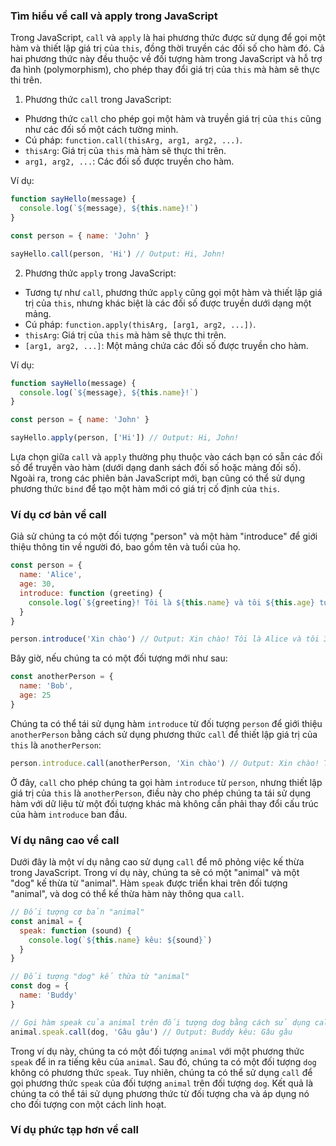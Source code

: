 ### Tìm hiểu về call và apply trong JavaScript

Trong JavaScript, `call` và `apply` là hai phương thức được sử dụng để gọi một hàm và thiết lập giá trị của `this`, đồng thời truyền các đối số cho hàm đó. Cả hai phương thức này đều thuộc về đối tượng hàm trong JavaScript và hỗ trợ đa hình (polymorphism), cho phép thay đổi giá trị của `this` mà hàm sẽ thực thi trên.

1. Phương thức `call` trong JavaScript:

- Phương thức `call` cho phép gọi một hàm và truyền giá trị của `this` cũng như các đối số một cách tường minh.
- Cú pháp: `function.call(thisArg, arg1, arg2, ...)`.
- `thisArg`: Giá trị của `this` mà hàm sẽ thực thi trên.
- `arg1, arg2, ...`: Các đối số được truyền cho hàm.

Ví dụ:

```js
function sayHello(message) {
  console.log(`${message}, ${this.name}!`)
}

const person = { name: 'John' }

sayHello.call(person, 'Hi') // Output: Hi, John!
```

2. Phương thức `apply` trong JavaScript:

- Tương tự như `call`, phương thức `apply` cũng gọi một hàm và thiết lập giá trị của `this`, nhưng khác biệt là các đối số được truyền dưới dạng một mảng.
- Cú pháp: `function.apply(thisArg, [arg1, arg2, ...])`.
- `thisArg`: Giá trị của `this` mà hàm sẽ thực thi trên.
- `[arg1, arg2, ...]`: Một mảng chứa các đối số được truyền cho hàm.

Ví dụ:

```js
function sayHello(message) {
  console.log(`${message}, ${this.name}!`)
}

const person = { name: 'John' }

sayHello.apply(person, ['Hi']) // Output: Hi, John!
```

Lựa chọn giữa `call` và `apply` thường phụ thuộc vào cách bạn có sẵn các đối số để truyền vào hàm (dưới dạng danh sách đối số hoặc mảng đối số). Ngoài ra, trong các phiên bản JavaScript mới, bạn cũng có thể sử dụng phương thức `bind` để tạo một hàm mới có giá trị cố định của `this`.

### Ví dụ cơ bản về call

Giả sử chúng ta có một đối tượng "person" và một hàm "introduce" để giới thiệu thông tin về người đó, bao gồm tên và tuổi của họ.

```js
const person = {
  name: 'Alice',
  age: 30,
  introduce: function (greeting) {
    console.log(`${greeting}! Tôi là ${this.name} và tôi ${this.age} tuổi.`)
  }
}

person.introduce('Xin chào') // Output: Xin chào! Tôi là Alice và tôi 30 tuổi.
```

Bây giờ, nếu chúng ta có một đối tượng mới như sau:

```js
const anotherPerson = {
  name: 'Bob',
  age: 25
}
```

Chúng ta có thể tái sử dụng hàm `introduce` từ đối tượng `person` để giới thiệu `anotherPerson` bằng cách sử dụng phương thức `call` để thiết lập giá trị của `this` là `anotherPerson`:

```js
person.introduce.call(anotherPerson, 'Xin chào') // Output: Xin chào! Tôi là Bob và tôi 25 tuổi.
```

Ở đây, `call` cho phép chúng ta gọi hàm `introduce` từ `person`, nhưng thiết lập giá trị của `this` là `anotherPerson`, điều này cho phép chúng ta tái sử dụng hàm với dữ liệu từ một đối tượng khác mà không cần phải thay đổi cấu trúc của hàm `introduce` ban đầu.

### Ví dụ nâng cao về call

Dưới đây là một ví dụ nâng cao sử dụng `call` để mô phỏng việc kế thừa trong JavaScript. Trong ví dụ này, chúng ta sẽ có một "animal" và một "dog" kế thừa từ "animal". Hàm `speak` được triển khai trên đối tượng "animal", và dog có thể kế thừa hàm này thông qua `call`.

```js
// Đối tượng cơ bản "animal"
const animal = {
  speak: function (sound) {
    console.log(`${this.name} kêu: ${sound}`)
  }
}

// Đối tượng "dog" kế thừa từ "animal"
const dog = {
  name: 'Buddy'
}

// Gọi hàm speak của animal trên đối tượng dog bằng cách sử dụng call
animal.speak.call(dog, 'Gâu gâu') // Output: Buddy kêu: Gâu gâu
```

Trong ví dụ này, chúng ta có một đối tượng `animal` với một phương thức `speak` để in ra tiếng kêu của `animal`. Sau đó, chúng ta có một đối tượng `dog` không có phương thức `speak`. Tuy nhiên, chúng ta có thể sử dụng `call` để gọi phương thức `speak` của đối tượng `animal` trên đối tượng `dog`. Kết quả là chúng ta có thể tái sử dụng phương thức từ đối tượng cha và áp dụng nó cho đối tượng con một cách linh hoạt.

### Ví dụ phức tạp hơn về call
